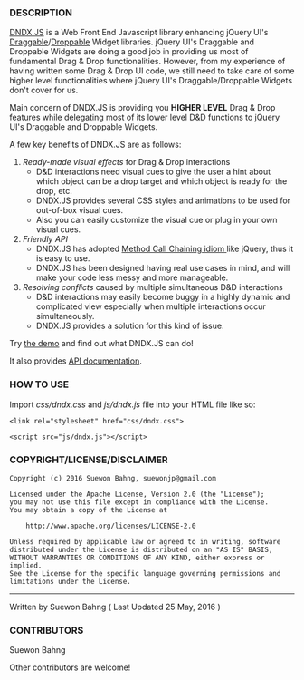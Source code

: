 ### DESCRIPTION
[DNDX.JS](http://suewonjp.github.io/DNDX.JS/) is a Web Front End Javascript library enhancing jQuery UI's [Draggable](http://api.jqueryui.com/draggable/ "")/[Droppable](http://api.jqueryui.com/droppable/ "") Widget libraries. jQuery UI's Draggable and Droppable Widgets are doing a good job in providing us most of fundamental Drag & Drop functionalities. However, from my experience of having written some Drag & Drop UI code, we still need to take care of some higher level functionalities where jQuery UI's Draggable/Droppable Widgets don't cover for us.

Main concern of DNDX.JS is providing you **HIGHER LEVEL** Drag & Drop features while delegating most of its lower level D&D functions to jQuery UI's Draggable and Droppable Widgets.

A few key benefits of DNDX.JS are as follows:

1. _Ready-made visual effects_ for Drag & Drop interactions
    - D&D interactions need visual cues to give the user a hint about which object can be a drop target and which object is ready for the drop, etc.
    - DNDX.JS provides several CSS styles and animations to be used for out-of-box visual cues.
    - Also you can easily customize the visual cue or plug in your own visual cues.
1. _Friendly API_
    - DNDX.JS has adopted [Method Call Chaining idiom ](https://en.wikipedia.org/wiki/Method_chaining) like jQuery, thus it is easy to use.
    - DNDX.JS has been designed having real use cases in mind, and will make your code less messy and more manageable.
1. _Resolving conflicts_ caused by multiple simultaneous D&D interactions
    - D&D interactions may easily become buggy in a highly dynamic and complicated view especially when multiple interactions occur simultaneously.
    - DNDX.JS provides a solution for this kind of issue.

Try [the demo](http://suewonjp.github.io/DNDX.JS/) and find out what DNDX.JS can do!

It also provides [API documentation](https://github.com/suewonjp/DNDX.JS/blob/master/api-docs.md).

### HOW TO USE
Import _css/dndx.css_ and _js/dndx.js_ file into your HTML file like so:

    <link rel="stylesheet" href="css/dndx.css">

    <script src="js/dndx.js"></script>

### COPYRIGHT/LICENSE/DISCLAIMER

    Copyright (c) 2016 Suewon Bahng, suewonjp@gmail.com
    
    Licensed under the Apache License, Version 2.0 (the "License");
    you may not use this file except in compliance with the License.
    You may obtain a copy of the License at
    
        http://www.apache.org/licenses/LICENSE-2.0
    
    Unless required by applicable law or agreed to in writing, software
    distributed under the License is distributed on an "AS IS" BASIS,
    WITHOUT WARRANTIES OR CONDITIONS OF ANY KIND, either express or implied.
    See the License for the specific language governing permissions and
    limitations under the License.

* * *
Written by Suewon Bahng   ( Last Updated 25 May, 2016 )

### CONTRIBUTORS
Suewon Bahng  

Other contributors are welcome!
